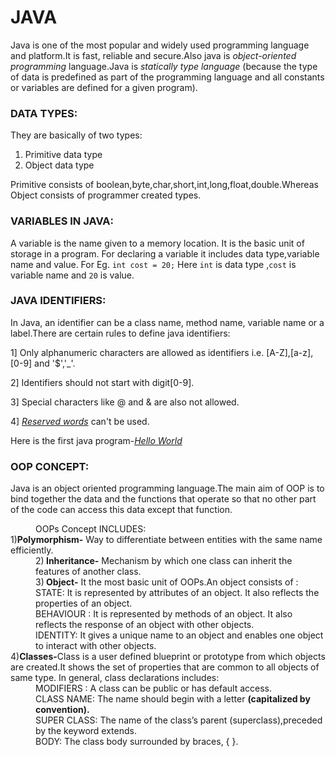 # JAVA
Java is one of the most popular and widely used programming language and platform.It is fast, reliable and secure.Also java is *object-oriented programming* language.Java is *statically type language* (because the type of data is predefined as part of the programming language and all constants or variables are defined for a given program).
### DATA TYPES:
They are basically of two types:
1) Primitive data type
2) Object data type

Primitive consists of boolean,byte,char,short,int,long,float,double.Whereas Object consists of programmer created types.
### VARIABLES IN JAVA:
A variable is the name given to a memory location. It is the basic unit of storage in a program.
For declaring a variable it includes data type,variable name and value.
For Eg. `int cost = 20;`
Here `int` is data type ,`cost` is variable name and `20` is value.
### JAVA IDENTIFIERS:
In Java, an identifier can be a class name, method name, variable name or a label.There are certain rules to define java identifiers:

1] Only alphanumeric characters are allowed as identifiers i.e. [A-Z],[a-z],[0-9] and '$','_'.

2] Identifiers should not start with digit[0-9].

3] Special characters like @ and & are also not allowed.

4] [*Reserved words*](https://www.computerhope.com/jargon/j/java_reserved_words.htm) can't be used.

Here is the first java program-[*Hello World*](https://github.com/Starcode71Ooze/JAVA-JET/blob/master/HelloWorld.java)

### OOP CONCEPT:
Java is an object oriented programming language.The main aim of OOP is to bind together the data and the functions that operate so that no other part of the code can access this data except that function.
<dd>OOPs Concept INCLUDES: </dd>
1)<B>Polymorphism-</B> Way to differentiate between entities with the same name efficiently.
<dd>2)<B> Inheritance-</B> Mechanism by which one class can inherit the features of another class.</dd>
<dd>3)<B> Object-</B> It the most basic unit of OOPs.An object consists of : </dd>
<dd>STATE: It is represented by attributes of an object. It also reflects the properties of an object.</dd>
<dd>BEHAVIOUR : It is represented by methods of an object. It also reflects the response of an object with other objects.</dd>
<dd>IDENTITY: It gives a unique name to an object and enables one object to interact with other objects.</dd>
4)<B>Classes-</B>Class is a user defined blueprint or prototype from which objects are created.It shows the set of properties that are common to all objects of same type. In general, class declarations includes:
<dd>MODIFIERS : A class can be public or has default access.</dd>
<dd>CLASS NAME: The name should begin with a letter <B>(capitalized by convention).</B></dd>
<dd>SUPER CLASS: The name of the class’s parent (superclass),preceded by the keyword extends.</dd>
<dd>BODY: The class body surrounded by braces, { }.</dd>











